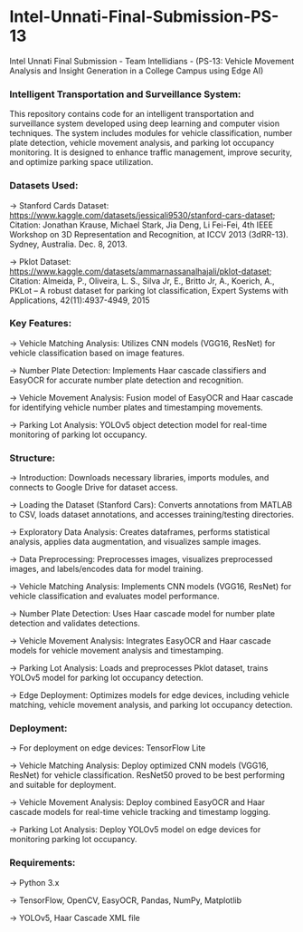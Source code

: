 # Intel-Unnati-Final-Submission-PS-13
Intel Unnati Final Submission - Team Intellidians - (PS-13: Vehicle Movement Analysis and Insight Generation in a College Campus using Edge AI)

### Intelligent Transportation and Surveillance System:
This repository contains code for an intelligent transportation and surveillance system developed using deep learning and computer vision techniques. The system includes modules for vehicle classification, number plate detection, vehicle movement analysis, and parking lot occupancy monitoring. It is designed to enhance traffic management, improve security, and optimize parking space utilization.

### Datasets Used:

-> Stanford Cards Dataset: https://www.kaggle.com/datasets/jessicali9530/stanford-cars-dataset;
Citation: Jonathan Krause, Michael Stark, Jia Deng, Li Fei-Fei, 4th IEEE Workshop on 3D Representation and Recognition, at ICCV 2013 (3dRR-13). Sydney, Australia. Dec. 8, 2013.

-> Pklot Dataset: https://www.kaggle.com/datasets/ammarnassanalhajali/pklot-dataset;
Citation: Almeida, P., Oliveira, L. S., Silva Jr, E., Britto Jr, A., Koerich, A., PKLot – A robust dataset for parking lot classification, Expert Systems with Applications, 42(11):4937-4949, 2015

### Key Features:

-> Vehicle Matching Analysis: Utilizes CNN models (VGG16, ResNet) for vehicle classification based on image features.

-> Number Plate Detection: Implements Haar cascade classifiers and EasyOCR for accurate number plate detection and recognition.

-> Vehicle Movement Analysis: Fusion model of EasyOCR and Haar cascade for identifying vehicle number plates and timestamping movements.

-> Parking Lot Analysis: YOLOv5 object detection model for real-time monitoring of parking lot occupancy.

### Structure:

-> Introduction: Downloads necessary libraries, imports modules, and connects to Google Drive for dataset access.

-> Loading the Dataset (Stanford Cars): Converts annotations from MATLAB to CSV, loads dataset annotations, and accesses training/testing directories.

-> Exploratory Data Analysis: Creates dataframes, performs statistical analysis, applies data augmentation, and visualizes sample images.

-> Data Preprocessing: Preprocesses images, visualizes preprocessed images, and labels/encodes data for model training.

-> Vehicle Matching Analysis: Implements CNN models (VGG16, ResNet) for vehicle classification and evaluates model performance.

-> Number Plate Detection: Uses Haar cascade model for number plate detection and validates detections.

-> Vehicle Movement Analysis: Integrates EasyOCR and Haar cascade models for vehicle movement analysis and timestamping.

-> Parking Lot Analysis: Loads and preprocesses Pklot dataset, trains YOLOv5 model for parking lot occupancy detection.

-> Edge Deployment: Optimizes models for edge devices, including vehicle matching, vehicle movement analysis, and parking lot occupancy detection.

### Deployment:

-> For deployment on edge devices: TensorFlow Lite

-> Vehicle Matching Analysis: Deploy optimized CNN models (VGG16, ResNet) for vehicle classification. ResNet50 proved to be best performing and suitable for deployment.

-> Vehicle Movement Analysis: Deploy combined EasyOCR and Haar cascade models for real-time vehicle tracking and timestamp logging.

-> Parking Lot Analysis: Deploy YOLOv5 model on edge devices for monitoring parking lot occupancy.

### Requirements:

-> Python 3.x

-> TensorFlow, OpenCV, EasyOCR, Pandas, NumPy, Matplotlib

-> YOLOv5, Haar Cascade XML file
